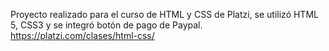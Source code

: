 Proyecto realizado para el curso de HTML y CSS de Platzi, se utilizó HTML 5, CSS3 y se integró botón de pago de Paypal.
https://platzi.com/clases/html-css/


